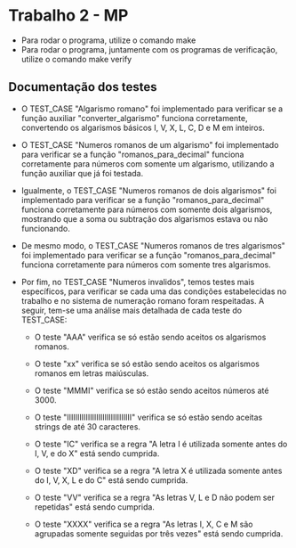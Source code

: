 # Trabalho 2 - MP

- Para rodar o programa, utilize o comando make
- Para rodar o programa, juntamente com os programas de verificação, utilize o comando make verify

## Documentação dos testes

- O TEST_CASE "Algarismo romano" foi implementado para verificar se a função auxiliar "converter_algarismo" funciona corretamente, convertendo os algarismos básicos I, V, X, L, C, D e M em inteiros.

- O TEST_CASE "Numeros romanos de um algarismo" foi implementado para verificar se a função "romanos_para_decimal" funciona corretamente para números com somente um algarismo, utilizando a função auxiliar que já foi testada.

- Igualmente, o TEST_CASE "Numeros romanos de dois algarismos" foi implementado para verificar se a função "romanos_para_decimal" funciona corretamente para números com somente dois algarismos, mostrando que a soma ou subtração dos algarismos estava ou não funcionando.

- De mesmo modo, o TEST_CASE "Numeros romanos de tres algarismos" foi implementado para verificar se a função "romanos_para_decimal" funciona corretamente para números com somente tres algarismos.

- Por fim, no TEST_CASE "Numeros invalidos", temos testes mais específicos, para verificar se cada uma das condições estabelecidas no trabalho e no sistema de numeração romano foram respeitadas. A seguir, tem-se uma análise mais detalhada de cada teste do TEST_CASE:

    - O teste "AAA" verifica se só estão sendo aceitos os algarismos romanos.
    - O teste "xx" verifica se só estão sendo aceitos os algarismos romanos em letras maiúsculas.
    - O teste "MMMI" verifica se só estão sendo aceitos números até 3000.
    - O teste "IIIIIIIIIIIIIIIIIIIIIIIIIIIIIII" verifica se só estão sendo aceitas strings de até 30 caracteres.
    
    - O teste "IC" verifica se a regra "A letra I é utilizada somente antes do I, V, e do X" está sendo cumprida.
    - O teste "XD" verifica se a regra "A letra X é utilizada somente antes do I, V, X, L e do C" está sendo cumprida.
    - O teste "VV" verifica se a regra "As letras V, L e D não podem ser repetidas" está sendo cumprida.
    - O teste "XXXX" verifica se a regra "As letras I, X, C e M são agrupadas somente seguidas por três vezes" está sendo cumprida.
